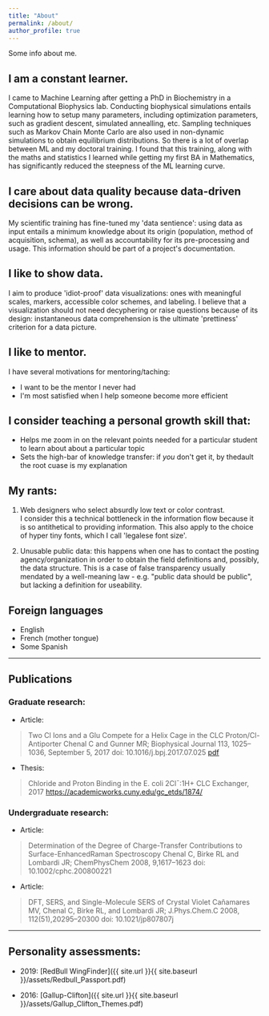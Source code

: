 ```yaml
---
title: "About"
permalink: /about/
author_profile: true
---
```

Some info about me.


## I am a constant learner.
I came to Machine Learning after getting a PhD in Biochemistry in a Computational Biophysics lab. Conducting biophysical simulations entails learning how to setup many parameters, including optimization parameters, such as gradient descent, simulated annealling, etc. Sampling techniques such as Markov Chain Monte Carlo are also used in non-dynamic simulations to obtain equilibrium distributions.
So there is a lot of overlap between ML and my doctoral training. I found that this training, along with the maths and statistics I learned while getting my first BA in Mathematics, has significantly reduced the steepness of the ML learning curve.

## I care about data quality because data-driven decisions can be wrong. 
My scientific training has fine-tuned my 'data sentience': using data as input entails a minimum knowledge about its origin (population, method of acquisition, schema), as well as accountability for its pre-processing and usage. This information should be part of a project's documentation.

## I like to show data.
I aim to produce 'idiot-proof' data visualizations: ones with meaningful scales, markers, accessible color schemes, and labeling. I believe that a visualization should not need decyphering or raise questions because of its design: instantaneous data comprehension is the ultimate 'prettiness' criterion for a data picture.

## I like to mentor.
I have several motivations for mentoring/taching: 
- I want to be the mentor I never had
- I'm most satisfied when I help someone become more efficient

## I consider teaching a personal growth skill that:
- Helps me zoom in on the relevant points needed for a particular student to learn about about a particular topic
- Sets the high-bar of knowledge transfer: if *you* don't get it, by thedault the root cuase is my explanation

## My rants:
1. Web designers who select absurdly low text or color contrast.  
I consider this a technical bottleneck in the information flow because it is so antithetical to providing information. This also apply to the choice of hyper tiny fonts, which I call 'legalese font size'.

2. Unusable public data: this happens when one has to contact the posting agency/organization in order to obtain the field definitions and, possibly, the data structure. This is a case of false transparency usually mendated by a well-meaning law - e.g. "public data should be public", but lacking a definition for useability.

## Foreign languages
* English
* French (mother tongue)
* Some Spanish

---
## Publications

### Graduate research:

* Article:
>Two Cl Ions and a Glu Compete for a Helix Cage in the CLC Proton/Cl- Antiporter
Chenal C and Gunner MR; Biophysical Journal 113, 1025–1036, September 5, 2017
doi: 10.1016/j.bpj.2017.07.025
[pdf](https://www.cell.com/biophysj/pdf/S0006-3495(17)30850-0.pdf)

* Thesis:
>Chloride and Proton Binding in the E. coli 2Cl¯:1H+ CLC Exchanger, 2017
https://academicworks.cuny.edu/gc_etds/1874/


### Undergraduate research:

* Article:
>Determination of the Degree of Charge-Transfer Contributions to Surface-EnhancedRaman Spectroscopy
Chenal C, Birke RL and Lombardi JR; ChemPhysChem 2008, 9,1617–1623
doi: 10.1002/cphc.200800221

* Article:
>DFT, SERS, and Single-Molecule SERS of Crystal Violet
Cañamares MV, Chenal C, Birke RL, and Lombardi JR; J.Phys.Chem.C 2008, 112(51),20295–20300
doi: 10.1021/jp807807j

---
## Personality assessments:

* 2019:
[RedBull WingFinder]({{ site.url }}{{ site.baseurl }}/assets/Redbull_Passport.pdf)

* 2016:
[Gallup-Clifton]({{ site.url }}{{ site.baseurl }}/assets/Gallup_Clifton_Themes.pdf)
